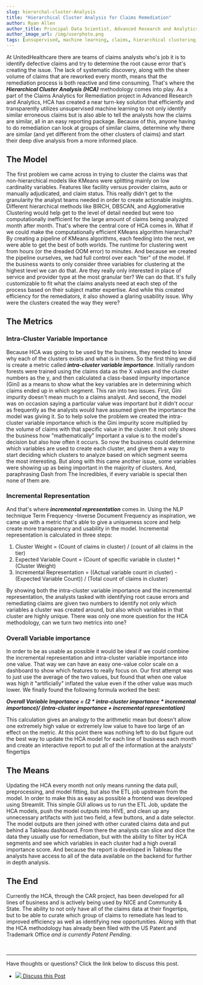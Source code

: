 ```yaml
---
slug: hierarchal-cluster-Analysis
title: "Hierarchical Cluster Analysis for Claims Remediation"
author: Ryan Allen
author_title: Principal Data Scientist, Advanced Research and Analytics
author_image_url: /img/userphoto.png
tags: [unsupervised, machine learning, claims, hierarchical clustering, metrics, patent]
---
```


At UnitedHealthcare there are teams of claims analysts who's job it is to
identify defective claims and try to determine the root cause error that's creating the
issue. The lack of systematic discovery, along with the sheer volume of claims
that are reworked every month, means that the remediation process is both reactive
and time consuming. That's where the ***Hierarchical Cluster Analysis (HCA)*** methodology comes
into play. As a part of the Claims Analytics for Remediation project in Advanced Research
and Analytics, HCA has created a near turn-key solution that efficiently and transparently
utilizes unsupervised machine learning to not only identify similar erroneous claims but is
also able to tell the analysts how the claims are similar, all in an easy reporting package.
Because of this, anyone having to do remediation can look at groups of similar claims,
determine why there are similar (and yet different from the other clusters of claims) and start
their deep dive analysis from a more informed place.

<!--truncate-->

## The Model

The first problem we came across in trying to cluster the claims was that non-hierarchical models
like KMeans were splitting mainly on low cardinality variables. Features like facility versus
provider claims, auto or manually adjudicated, and claim status. This really didn't
get to the granularity the analyst teams needed in order to create actionable insights.
Different hierarchical methods like BIRCH, DBSCAN, and Agglomerative Clustering would help
get to the level of detail needed but were too computationally inefficient for the large amount of
claims being analyzed month after month. That's where the central core of HCA comes in. What
if we could make the computationally efficient KMeans algorithm hierarchal? By creating a pipeline
of KMeans algorithms, each feeding into the next, we were able to get the best of both worlds. The
runtime for clustering went from hours (or the dreaded OOM error) to minutes.
And because we created the pipeline ourselves, we had full control over each "tier"
of the model. If the business wants to only consider three variables for clustering at the highest
level we can do that. Are they really only interested in place of service and provider type at the
most granular tier? We can do that. It's fully customizable to fit what the claims analysts
need at each step of the process based on their subject matter expertise. And while this created
efficiency for the remediators, it also showed a glaring usability issue. Why were the clusters
created the way they were?

## The Metrics

### Intra-Cluster Variable Importance
Because HCA was going to be used by the business, they needed to know why each of the clusters
exists and what is in them. So the first thing we did is create a metric called ***intra-cluster variable
importance***. Initially random forests were trained using the claims data as the X values and
the cluster numbers as the y, and then calculated a class-based impurity importance (Gini) as a means to
show what the key variables are in determining which claims ended up in which segment. This ran into
two issues. First, Gini impurity doesn't mean much to a claims analyst. And second, the model
was on occasion saying a particular value was important but it didn't occur as frequently as
the analysts would have assumed given the importance the model was giving it. So to help solve
the problem we created the intra-cluster variable importance which is the Gini impurity score
multiplied by the volume of claims with that specific value in the cluster. It not only shows the business
how "mathematically" important a value is to the model's decision but also how often it occurs.
So now the business could determine which variables are used to create each cluster, and give
them a way to start deciding which clusters to analyze based on which segment
seems the most interesting. But along with this came another issue, some variables were showing
up as being important in the majority of clusters. And, paraphrasing Dash from The Incredibles,
if every variable is special then none of them are.

### Incremental Representation
And that's where ***incremental representation*** comes in. Using the NLP technique Term Frequency
-Inverse Document Frequency as inspiration, we came up with a metric that's able to give a
uniqueness score and help create more transparency and usability in the model. Incremental
representation is calculated in three steps:

1. Cluster Weight = (Count of claims in cluster) / (count of all claims in the tier)
2. Expected Variable Count = (Count of specific variable in cluster) * (Cluster Weight)
3. Incremental Representation = ((Actual variable count in cluster) - (Expected Variable Count))
/ (Total count of claims in cluster)

By showing both the intra-cluster variable importance and the incremental representation, the
analysts tasked with identifying root cause errors and remediating claims are given two
numbers to identify not only which variables a cluster was created around, but also which
variables in that cluster are highly unique. There was only one more question for the HCA
methodology, can we turn two metrics into one?

### Overall Variable importance
In order to be as usable as possible it would be ideal if we could combine the incremental
representation and intra-cluster variable importance into one value. That way we can have
an easy one-value color scale on a dashboard to show which features to really focus on. Our first
attempt was to just use the average of the two values, but found that when one value was high
it "artificially" inflated the value even if the other value was much lower. We finally found
the following formula worked the best:

***Overall Variable Importance = (2 * intra-cluster importance * incremental importance)/
(intra-cluster importance + incremental representation)***

This calculation gives an analogy to the arithmetic mean but doesn't allow one extremely high
value or extremely low value to have too large of an effect on the metric. At this point there
was nothing left to do but figure out the best way to update the HCA model for each line of
business each month and create an interactive report to put all of the information at the
analysts' fingertips

## The Means
Updating the HCA every month not only means running the data pull, preprocessing, and model
fitting, but also the ETL job upstream from the model. In order to make this as easy as possible
a frontend was developed using Streamlit. This simple GUI allows us to run the ETL Job,
update the HCA models, push the model outputs into HIVE, and clean up any unnecessary artifacts
with just two field, a few buttons, and a date selector. The model outputs are then joined with
other curated claims data and put behind a Tableau dashboard. From there the analysts can slice
and dice the data they usually use for remediation, but with the ability to filter by HCA segments
and see which variables in each cluster had a high overall importance score. And because the report is developed in
Tableau the analysts have access to all of the data available on the backend for further in depth
analysis.

## The End
Currently the HCA, through the CAR project, has been developed for all lines of business
and is actively being used by NICE and Community & State. The ability to not only have
all of the claims data at their fingertips, but to be able to curate which group of
claims to remediate has lead to improved efficiency as well as identifying new opportunities.
Along with that the HCA methodology has already been filed with the US Patent and Trademark
Office *and is currently Patent Pending*.

<br/>

<hr/>

Have thoughts or questions? Click the link below to discuss this post.

<ul class="contact-list">
  <li>
      <a href="https://teams.microsoft.com/l/message/19:be693c0dc0eb41719f07432a5fcf6cf6@thread.tacv2/1611860766292?tenantId=db05faca-c82a-4b9d-b9c5-0f64b6755421&groupId=a886ded2-d2cb-437c-acbf-e9d200fd8480&parentMessageId=1611860766292&teamName=AI%20Community&channelName=Blog&createdTime=1611860766292" target="_blank">
        <span class='icon-wrap'>
            <img src="/img/Microsoft_Teams.png" class="contact-icon"/>
        </span>
        Discuss this Post
      </a>
  </li>
</ul>